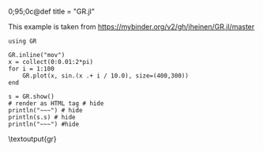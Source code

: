 0;95;0c@def title = "GR.jl"

This example is taken from https://mybinder.org/v2/gh/jheinen/GR.jl/master

```julia:gr
using GR

GR.inline("mov")
x = collect(0:0.01:2*pi)
for i = 1:100
    GR.plot(x, sin.(x .+ i / 10.0), size=(400,300))
end

s = GR.show()
# render as HTML tag # hide
println("~~~") # hide
println(s.s) # hide 
println("~~~") #hide
```

\textoutput{gr}

